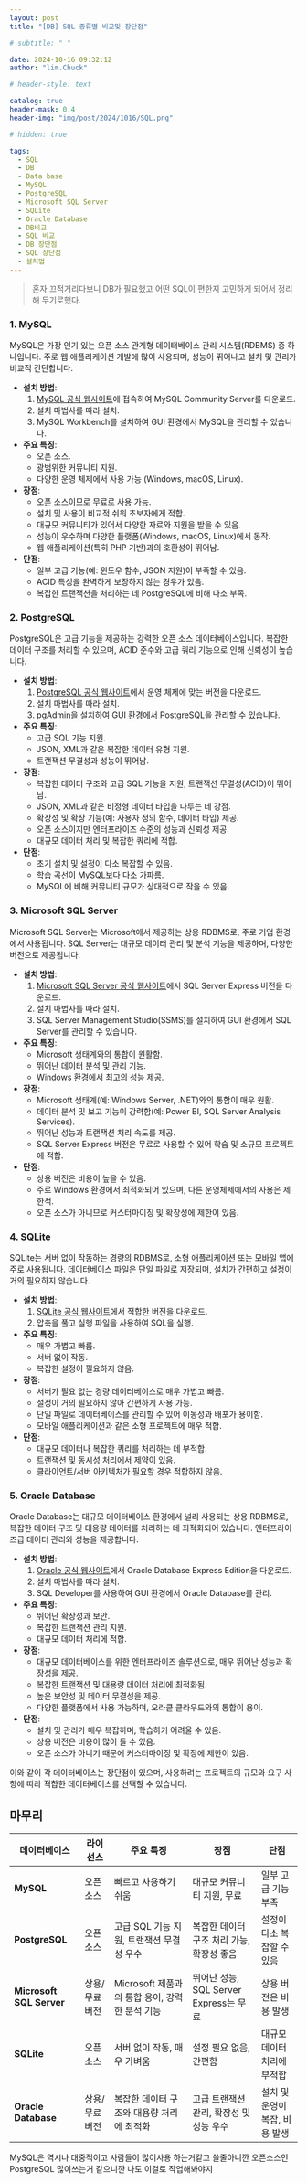```yaml
---
layout: post
title: "[DB] SQL 종류별 비교및 장단점"

# subtitle: " "

date: 2024-10-16 09:32:12
author: "lim.Chuck"

# header-style: text

catalog: true
header-mask: 0.4
header-img: "img/post/2024/1016/SQL.png"

# hidden: true

tags:
  - SQL
  - DB
  - Data base
  - MySQL
  - PostgreSQL
  - Microsoft SQL Server
  - SQLite
  - Oracle Database
  - DB비교
  - SQL 비교
  - DB 장단점
  - SQL 장단점
  - 설치법
---
```


<!-- ---
layout:     keynote
title:      "Service Worker 101「GDG DevFest 2016 北京」"
subtitle:   "🎞  Slides:Service Worker 101, Working Offline and Instant Loading (GDG DevFest 2016 Beijing)"
iframe:     "//huangxuan.me/sw-101-gdgdf/"
navcolor:   "invert"
date:       2016-11-20
author:     "Hux"
tags:
    - Slides
    - Web
    - PWA
--- -->

> 혼자 끄적거리다보니 DB가 필요했고 어떤 SQL이 편한지 고민하게 되어서 정리해 두기로했다.

### 1. **MySQL**

MySQL은 가장 인기 있는 오픈 소스 관계형 데이터베이스 관리 시스템(RDBMS) 중 하나입니다. 주로 웹 애플리케이션 개발에 많이 사용되며, 성능이 뛰어나고 설치 및 관리가 비교적 간단합니다.

- **설치 방법**:
  1.  [MySQL 공식 웹사이트](https://dev.mysql.com/downloads/)에 접속하여 MySQL Community Server를 다운로드.
  2.  설치 마법사를 따라 설치.
  3.  MySQL Workbench를 설치하여 GUI 환경에서 MySQL을 관리할 수 있습니다.
- **주요 특징**:
  - 오픈 소스.
  - 광범위한 커뮤니티 지원.
  - 다양한 운영 체제에서 사용 가능 (Windows, macOS, Linux).
- **장점**:
  - 오픈 소스이므로 무료로 사용 가능.
  - 설치 및 사용이 비교적 쉬워 초보자에게 적합.
  - 대규모 커뮤니티가 있어서 다양한 자료와 지원을 받을 수 있음.
  - 성능이 우수하며 다양한 플랫폼(Windows, macOS, Linux)에서 동작.
  - 웹 애플리케이션(특히 PHP 기반)과의 호환성이 뛰어남.
- **단점**:
  - 일부 고급 기능(예: 윈도우 함수, JSON 지원)이 부족할 수 있음.
  - ACID 특성을 완벽하게 보장하지 않는 경우가 있음.
  - 복잡한 트랜잭션을 처리하는 데 PostgreSQL에 비해 다소 부족.

### 2. **PostgreSQL**

PostgreSQL은 고급 기능을 제공하는 강력한 오픈 소스 데이터베이스입니다. 복잡한 데이터 구조를 처리할 수 있으며, ACID 준수와 고급 쿼리 기능으로 인해 신뢰성이 높습니다.

- **설치 방법**:
  1.  [PostgreSQL 공식 웹사이트](https://www.postgresql.org/download/)에서 운영 체제에 맞는 버전을 다운로드.
  2.  설치 마법사를 따라 설치.
  3.  pgAdmin을 설치하여 GUI 환경에서 PostgreSQL을 관리할 수 있습니다.
- **주요 특징**:
  - 고급 SQL 기능 지원.
  - JSON, XML과 같은 복잡한 데이터 유형 지원.
  - 트랜잭션 무결성과 성능이 뛰어남.
- **장점**:
  - 복잡한 데이터 구조와 고급 SQL 기능을 지원, 트랜잭션 무결성(ACID)이 뛰어남.
  - JSON, XML과 같은 비정형 데이터 타입을 다루는 데 강점.
  - 확장성 및 확장 기능(예: 사용자 정의 함수, 데이터 타입) 제공.
  - 오픈 소스이지만 엔터프라이즈 수준의 성능과 신뢰성 제공.
  - 대규모 데이터 처리 및 복잡한 쿼리에 적합.
- **단점**:
  - 초기 설치 및 설정이 다소 복잡할 수 있음.
  - 학습 곡선이 MySQL보다 다소 가파름.
  - MySQL에 비해 커뮤니티 규모가 상대적으로 작을 수 있음.

### 3. **Microsoft SQL Server**

Microsoft SQL Server는 Microsoft에서 제공하는 상용 RDBMS로, 주로 기업 환경에서 사용됩니다. SQL Server는 대규모 데이터 관리 및 분석 기능을 제공하며, 다양한 버전으로 제공됩니다.

- **설치 방법**:
  1.  [Microsoft SQL Server 공식 웹사이트](https://www.microsoft.com/en-us/sql-server/sql-server-downloads)에서 SQL Server Express 버전을 다운로드.
  2.  설치 마법사를 따라 설치.
  3.  SQL Server Management Studio(SSMS)를 설치하여 GUI 환경에서 SQL Server를 관리할 수 있습니다.
- **주요 특징**:
  - Microsoft 생태계와의 통합이 원활함.
  - 뛰어난 데이터 분석 및 관리 기능.
  - Windows 환경에서 최고의 성능 제공.
- **장점**:
  - Microsoft 생태계(예: Windows Server, .NET)와의 통합이 매우 원활.
  - 데이터 분석 및 보고 기능이 강력함(예: Power BI, SQL Server Analysis Services).
  - 뛰어난 성능과 트랜잭션 처리 속도를 제공.
  - SQL Server Express 버전은 무료로 사용할 수 있어 학습 및 소규모 프로젝트에 적합.
- **단점**:
  - 상용 버전은 비용이 높을 수 있음.
  - 주로 Windows 환경에서 최적화되어 있으며, 다른 운영체제에서의 사용은 제한적.
  - 오픈 소스가 아니므로 커스터마이징 및 확장성에 제한이 있음.

### 4. **SQLite**

SQLite는 서버 없이 작동하는 경량의 RDBMS로, 소형 애플리케이션 또는 모바일 앱에 주로 사용됩니다. 데이터베이스 파일은 단일 파일로 저장되며, 설치가 간편하고 설정이 거의 필요하지 않습니다.

- **설치 방법**:
  1.  [SQLite 공식 웹사이트](https://www.sqlite.org/download.html)에서 적합한 버전을 다운로드.
  2.  압축을 풀고 실행 파일을 사용하여 SQL을 실행.
- **주요 특징**:
  - 매우 가볍고 빠름.
  - 서버 없이 작동.
  - 복잡한 설정이 필요하지 않음.
- **장점**:
  - 서버가 필요 없는 경량 데이터베이스로 매우 가볍고 빠름.
  - 설정이 거의 필요하지 않아 간편하게 사용 가능.
  - 단일 파일로 데이터베이스를 관리할 수 있어 이동성과 배포가 용이함.
  - 모바일 애플리케이션과 같은 소형 프로젝트에 매우 적합.
- **단점**:
  - 대규모 데이터나 복잡한 쿼리를 처리하는 데 부적합.
  - 트랜잭션 및 동시성 처리에서 제약이 있음.
  - 클라이언트/서버 아키텍처가 필요할 경우 적합하지 않음.

### 5. **Oracle Database**

Oracle Database는 대규모 데이터베이스 환경에서 널리 사용되는 상용 RDBMS로, 복잡한 데이터 구조 및 대용량 데이터를 처리하는 데 최적화되어 있습니다. 엔터프라이즈급 데이터 관리와 성능을 제공합니다.

- **설치 방법**:
  1.  [Oracle 공식 웹사이트](https://www.oracle.com/database/)에서 Oracle Database Express Edition을 다운로드.
  2.  설치 마법사를 따라 설치.
  3.  SQL Developer를 사용하여 GUI 환경에서 Oracle Database를 관리.
- **주요 특징**:
  - 뛰어난 확장성과 보안.
  - 복잡한 트랜잭션 관리 지원.
  - 대규모 데이터 처리에 적합.
- **장점**:
  - 대규모 데이터베이스를 위한 엔터프라이즈 솔루션으로, 매우 뛰어난 성능과 확장성을 제공.
  - 복잡한 트랜잭션 및 대용량 데이터 처리에 최적화됨.
  - 높은 보안성 및 데이터 무결성을 제공.
  - 다양한 플랫폼에서 사용 가능하며, 오라클 클라우드와의 통합이 용이.
- **단점**:
  - 설치 및 관리가 매우 복잡하며, 학습하기 어려울 수 있음.
  - 상용 버전은 비용이 많이 들 수 있음.
  - 오픈 소스가 아니기 때문에 커스터마이징 및 확장에 제한이 있음.

이와 같이 각 데이터베이스는 장단점이 있으며, 사용하려는 프로젝트의 규모와 요구 사항에 따라 적합한 데이터베이스를 선택할 수 있습니다.

## 마무리

| **데이터베이스**         | **라이선스**   | **주요 특징**                                  | **장점**                                  | **단점**                       |
| ------------------------ | -------------- | ---------------------------------------------- | ----------------------------------------- | ------------------------------ |
| **MySQL**                | 오픈 소스      | 빠르고 사용하기 쉬움                           | 대규모 커뮤니티 지원, 무료                | 일부 고급 기능 부족            |
| **PostgreSQL**           | 오픈 소스      | 고급 SQL 기능 지원, 트랜잭션 무결성 우수       | 복잡한 데이터 구조 처리 가능, 확장성 좋음 | 설정이 다소 복잡할 수 있음     |
| **Microsoft SQL Server** | 상용/무료 버전 | Microsoft 제품과의 통합 용이, 강력한 분석 기능 | 뛰어난 성능, SQL Server Express는 무료    | 상용 버전은 비용 발생          |
| **SQLite**               | 오픈 소스      | 서버 없이 작동, 매우 가벼움                    | 설정 필요 없음, 간편함                    | 대규모 데이터 처리에 부적합    |
| **Oracle Database**      | 상용/무료 버전 | 복잡한 데이터 구조와 대용량 처리에 최적화      | 고급 트랜잭션 관리, 확장성 및 성능 우수   | 설치 및 운영이 복잡, 비용 발생 |

MySQL은 역시나 대중적이고 사람들이 많이사용 하는거같고 쓸줄아니깐 오픈소스인 PostgreSQL 많이쓰는거 같으니깐 나도 이걸로 작업해봐야지
